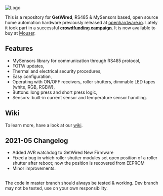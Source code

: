 ![Logo](https://github.com/feanor-anglin/GetWired-Project/blob/master/Images/GetWired_small.png)

This is a repository for **GetWired**, RS485 & MySensors based, open source home automation hardware previously released at [openhardware.io](https://www.openhardware.io/user/2098#view=projects). Lately it took part in a successful **[crowdfunding campaign](https://www.crowdsupply.com/domatic/getwired)**. It is now available to buy at [Mouser](https://www2.mouser.com/Search/Refine?Keyword=getwired).

## Features
- MySensors library for communication through RS485 protocol,
- FOTW updates,
- Thermal and electrical security procedures,
- Easy configuration,
- Operating with ON/OFF receivers, roller shutters, dimmable LED tapes (white, RGB, RGBW),
- Buttons: long press and short press logic,
- Sensors: built-in current sensor and temperature sensor handling.

## Wiki
To learn more, have a look at our [wiki](https://github.com/feanor-anglin/GetWired-Project/wiki).

## 2021-05 Changelog
- Added AVR watchdog to GetWired New Firmware
- Fixed a bug in which roller shutter modules set open position of a roller shutter after reboot; now the position is recovered from EEPROM
- Minor improvements.

##
The code in master branch should always be tested & working. Dev branch may not be tested, use on your own responsibility.
